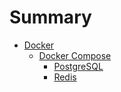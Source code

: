 # Summary

- [Docker](docker/README.md)
    - [Docker Compose](docker/docker-compose/README.md)
        - [PostgreSQL](docker/docker-compose/postgres.md)
        - [Redis](docker/docker-compose/redis.md)
